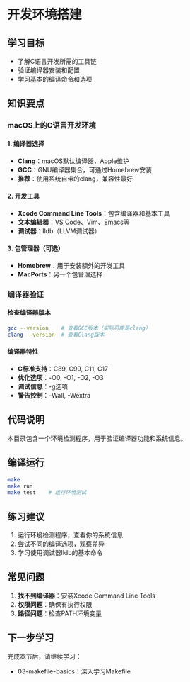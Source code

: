 # 开发环境搭建

## 学习目标
- 了解C语言开发所需的工具链
- 验证编译器安装和配置
- 学习基本的编译命令和选项

## 知识要点

### macOS上的C语言开发环境

#### 1. 编译器选择
- **Clang**：macOS默认编译器，Apple维护
- **GCC**：GNU编译器集合，可通过Homebrew安装
- **推荐**：使用系统自带的clang，兼容性最好

#### 2. 开发工具
- **Xcode Command Line Tools**：包含编译器和基本工具
- **文本编辑器**：VS Code、Vim、Emacs等
- **调试器**：lldb（LLVM调试器）

#### 3. 包管理器（可选）
- **Homebrew**：用于安装额外的开发工具
- **MacPorts**：另一个包管理选择

### 编译器验证

#### 检查编译器版本
```bash
gcc --version    # 查看GCC版本（实际可能是clang）
clang --version  # 查看Clang版本
```

#### 编译器特性
- **C标准支持**：C89, C99, C11, C17
- **优化选项**：-O0, -O1, -O2, -O3
- **调试信息**：-g选项
- **警告控制**：-Wall, -Wextra

## 代码说明
本目录包含一个环境检测程序，用于验证编译器功能和系统信息。

## 编译运行
```bash
make
make run
make test    # 运行环境测试
```

## 练习建议
1. 运行环境检测程序，查看你的系统信息
2. 尝试不同的编译选项，观察差异
3. 学习使用调试器lldb的基本命令

## 常见问题
1. **找不到编译器**：安装Xcode Command Line Tools
2. **权限问题**：确保有执行权限
3. **路径问题**：检查PATH环境变量

## 下一步学习
完成本节后，请继续学习：
- 03-makefile-basics：深入学习Makefile
